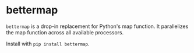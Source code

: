 bettermap
=========

`bettermap` is a drop-in replacement for Python's map function. It parallelizes
the map function across all available processors.

Install with `pip install bettermap`.
